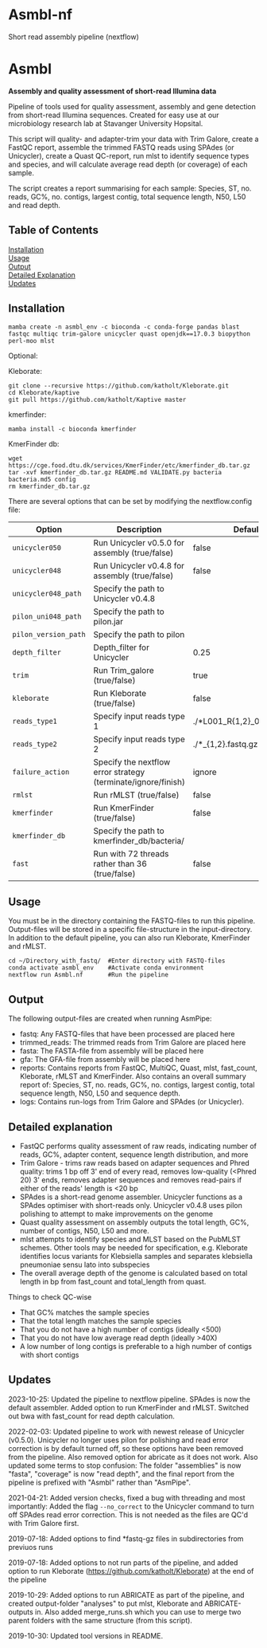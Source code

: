 # Asmbl-nf
 Short read assembly pipeline (nextflow)

# Asmbl
**Assembly and quality assessment of short-read Illumina data**

Pipeline of tools used for quality assessment, assembly and gene detection from short-read Illumina sequences. Created for easy use at our microbiology research lab at Stavanger University Hopsital.

This script will quality- and adapter-trim your data with Trim Galore, create a FastQC report, assemble the trimmed FASTQ reads using SPAdes (or Unicycler), create a Quast QC-report, run mlst to identify sequence types and species, and will calculate average read depth (or coverage) of each sample.

The script creates a report summarising for each sample: Species, ST, no. reads, GC%, no. contigs, largest contig, total sequence length, N50, L50 and read depth.

## Table of Contents

[Installation](#Installation)   
[Usage](#Usage)  
[Output](#Output)  
[Detailed Explanation](#Detailed-explanation)  
[Updates](#Updates)  


## Installation

```
mamba create -n asmbl_env -c bioconda -c conda-forge pandas blast fastqc multiqc trim-galore unicycler quast openjdk==17.0.3 biopython perl-moo mlst 
```

Optional:

Kleborate: 
```
git clone --recursive https://github.com/katholt/Kleborate.git
cd Kleborate/kaptive
git pull https://github.com/katholt/Kaptive master
```

kmerfinder:
```
mamba install -c bioconda kmerfinder 
```

KmerFinder db:
```
wget https://cge.food.dtu.dk/services/KmerFinder/etc/kmerfinder_db.tar.gz
tar -xvf kmerfinder_db.tar.gz README.md VALIDATE.py bacteria bacteria.md5 config
rm kmerfinder_db.tar.gz
```

There are several options that can be set by modifying the nextflow.config file:

| Option                            | Description                                                       | Default                    |
| ----                              | ----                                                              | ----                       |
| `unicycler050`                    | Run Unicycler v0.5.0 for assembly (true/false)                    | false                      |
| `unicycler048`                    | Run Unicycler v0.4.8 for assembly (true/false)                    | false                      |
| `unicycler048_path`               | Specify the path to Unicycler v0.4.8                              |                            |
| `pilon_uni048_path`               | Specify the path to pilon.jar                                     |                            |
| `pilon_version_path`              | Specify the path to pilon                                         |                            |
| `depth_filter`                    | Depth_filter for Unicycler                                        | 0.25                       |
| `trim`                            | Run Trim_galore (true/false)                                      | true                       |
| `kleborate`                       | Run Kleborate (true/false)                                        | false                      |
| `reads_type1`                     | Specify input reads type 1                                        | ./*L001_R{1,2}_001.fastq.gz|
| `reads_type2`                     | Specify input reads type 2                                        | ./*_{1,2}.fastq.gz         |
| `failure_action`                  | Specify the nextflow error strategy (terminate/ignore/finish)     | ignore                     |
| `rmlst`                           | Run rMLST (true/false)                                            | false                      |
| `kmerfinder`                      | Run KmerFinder (true/false)                                       | false                      |
| `kmerfinder_db`                   | Specify the path to kmerfinder_db/bacteria/                       |                            |
| `fast`                            | Run with 72 threads rather than 36 (true/false)                   | false                      |


## Usage

You must be in the directory containing the FASTQ-files to run this pipeline. Output-files will be stored in a specific file-structure in the input-directory. In addition to the default pipeline, you can also run Kleborate, KmerFinder and rMLST.

``` 
cd ~/Directory_with_fastq/  #Enter directory with FASTQ-files
conda activate asmbl_env    #Activate conda environment
nextflow run Asmbl.nf       #Run the pipeline
```
 

## Output

The following output-files are created when running AsmPipe:

* fastq: Any FASTQ-files that have been processed are placed here
* trimmed_reads: The trimmed reads from Trim Galore are placed here
* fasta: The FASTA-file from assembly will be placed here
* gfa: The GFA-file from assembly will be placed here
* reports: Contains reports from FastQC, MultiQC, Quast, mlst, fast_count, Kleborate, rMLST and KmerFinder. Also contains an overall summary
  report of: Species, ST, no. reads, GC%, no. contigs, largest contig, total sequence length, N50, L50 and sequence depth.
* logs: Contains run-logs from Trim Galore and SPAdes (or Unicycler).
 

## Detailed explanation

* FastQC performs quality assessment of raw reads, indicating number of reads, GC%, adapter content, sequence length distribution, and more
* Trim Galore - trims raw reads based on adapter sequences and Phred quality: trims 1 bp off 3' end of every read, removes low-quality (<Phred 20) 3' ends, removes adapter sequences and removes read-pairs if either of the reads' length is <20 bp
* SPAdes is a short-read genome assembler. Unicycler functions as a SPAdes optimiser with short-reads only. Unicycler v0.4.8 uses pilon polishing to attempt to make improvements on the genome
* Quast quality assessment on assembly outputs the total length, GC%, number of contigs, N50, L50 and more. 
* mlst attempts to identify species and MLST based on the PubMLST schemes. Other tools may be needed for specification, e.g. Kleborate identifies locus variants for Klebsiella samples and separates klebsiella pneumoniae sensu lato into subspecies
* The overall average depth of the genome is calculated based on total length in bp from fast_count and total_length from quast.


Things to check QC-wise
* That GC% matches the sample species
* That the total length matches the sample species
* That you do not have a high number of contigs (ideally <500)
* That you do not have low average read depth (ideally >40X)
* A low number of long contigs is preferable to a high number of contigs with short contigs

## Updates
2023-10-25: Updated the pipeline to nextflow pipeline. SPAdes is now the default assembler. Added option to run KmerFinder and rMLST. Switched out bwa with fast_count for read depth calculation. 

2022-02-03: Updated pipeline to work with newest release of Unicycler (v0.5.0). Unicycler no longer uses pilon for polishing and read error correction is by default turned off, so these options have been removed from the pipeline. Also removed option for abricate as it does not work. Also updated some terms to stop confusion: The folder "assemblies" is now "fasta", "coverage" is now "read depth", and the final report from the pipeline is prefixed with "Asmbl" rather than "AsmPipe".

2021-04-21: Added version checks, fixed a bug with threading and most importantly: Added the flag `--no_correct` to the Unicycler command to turn off SPAdes read error correction. This is not needed as the files are QC'd with Trim Galore first.

2019-07-18: Added options to find \*fastq-gz files in subdirectories from previuos runs

2019-07-18: Added options to not run parts of the pipeline, and added option to run Kleborate (https://github.com/katholt/Kleborate) at the end of the pipeline

2019-10-29: Added options to run ABRICATE as part of the pipeline, and created output-folder "analyses" to put mlst, Kleborate and ABRICATE-outputs in. Also added merge_runs.sh which you can use to merge two parent folders with the same structure (from this script). 

2019-10-30: Updated tool versions in README.
